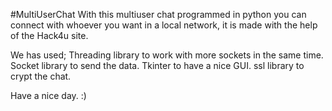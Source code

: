#MultiUserChat
With this multiuser chat programmed in python you can connect with whoever you want in a local network, it is made with the help of the Hack4u site.

We has used; 
Threading library to work with more sockets in the same time.
Socket library to send the data.
Tkinter to have a nice GUI.
ssl library to crypt the chat.

Have a nice day. :)
